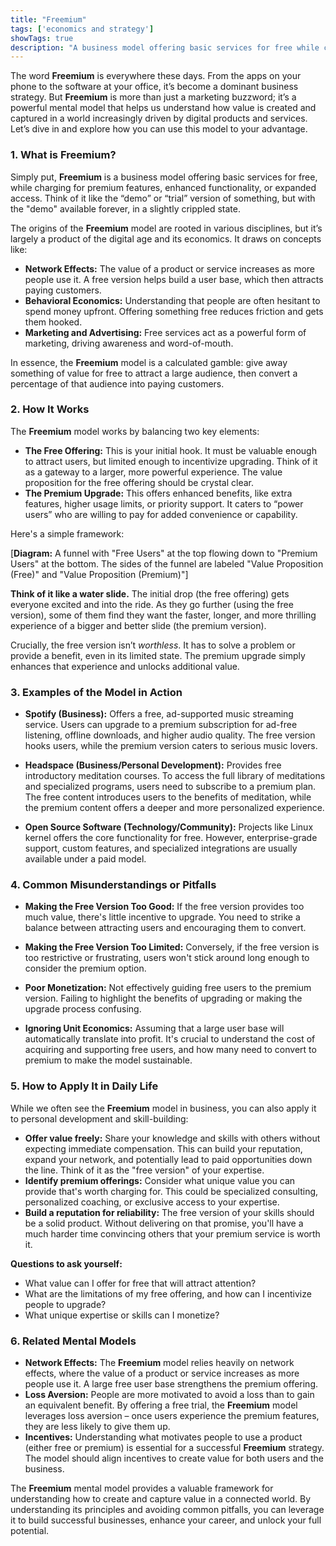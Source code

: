 ```yaml
---
title: "Freemium"
tags: ['economics and strategy']
showTags: true
description: "A business model offering basic services for free while charging for premium features, attracting a large user base while generating revenue from power users."
---
```



The word **Freemium** is everywhere these days. From the apps on your phone to the software at your office, it’s become a dominant business strategy. But **Freemium** is more than just a marketing buzzword; it’s a powerful mental model that helps us understand how value is created and captured in a world increasingly driven by digital products and services. Let’s dive in and explore how you can use this model to your advantage.

### 1. What is Freemium?

Simply put, **Freemium** is a business model offering basic services for free, while charging for premium features, enhanced functionality, or expanded access. Think of it like the “demo” or “trial” version of something, but with the "demo" available forever, in a slightly crippled state.

The origins of the **Freemium** model are rooted in various disciplines, but it’s largely a product of the digital age and its economics. It draws on concepts like:

*   **Network Effects:** The value of a product or service increases as more people use it. A free version helps build a user base, which then attracts paying customers.
*   **Behavioral Economics:** Understanding that people are often hesitant to spend money upfront. Offering something free reduces friction and gets them hooked.
*   **Marketing and Advertising:** Free services act as a powerful form of marketing, driving awareness and word-of-mouth.

In essence, the **Freemium** model is a calculated gamble: give away something of value for free to attract a large audience, then convert a percentage of that audience into paying customers.

### 2. How It Works

The **Freemium** model works by balancing two key elements:

*   **The Free Offering:** This is your initial hook. It must be valuable enough to attract users, but limited enough to incentivize upgrading. Think of it as a gateway to a larger, more powerful experience. The value proposition for the free offering should be crystal clear.
*   **The Premium Upgrade:** This offers enhanced benefits, like extra features, higher usage limits, or priority support. It caters to “power users” who are willing to pay for added convenience or capability.

Here's a simple framework:

[**Diagram:** A funnel with "Free Users" at the top flowing down to "Premium Users" at the bottom. The sides of the funnel are labeled "Value Proposition (Free)" and "Value Proposition (Premium)"]

**Think of it like a water slide.** The initial drop (the free offering) gets everyone excited and into the ride. As they go further (using the free version), some of them find they want the faster, longer, and more thrilling experience of a bigger and better slide (the premium version).

Crucially, the free version isn’t *worthless*. It has to solve a problem or provide a benefit, even in its limited state. The premium upgrade simply enhances that experience and unlocks additional value.

### 3. Examples of the Model in Action

*   **Spotify (Business):** Offers a free, ad-supported music streaming service. Users can upgrade to a premium subscription for ad-free listening, offline downloads, and higher audio quality. The free version hooks users, while the premium version caters to serious music lovers.

*   **Headspace (Business/Personal Development):** Provides free introductory meditation courses. To access the full library of meditations and specialized programs, users need to subscribe to a premium plan. The free content introduces users to the benefits of meditation, while the premium content offers a deeper and more personalized experience.

*   **Open Source Software (Technology/Community):** Projects like Linux kernel offers the core functionality for free. However, enterprise-grade support, custom features, and specialized integrations are usually available under a paid model.

### 4. Common Misunderstandings or Pitfalls

*   **Making the Free Version Too Good:** If the free version provides too much value, there's little incentive to upgrade. You need to strike a balance between attracting users and encouraging them to convert.

*   **Making the Free Version Too Limited:** Conversely, if the free version is too restrictive or frustrating, users won't stick around long enough to consider the premium option.

*   **Poor Monetization:** Not effectively guiding free users to the premium version. Failing to highlight the benefits of upgrading or making the upgrade process confusing.

*   **Ignoring Unit Economics:** Assuming that a large user base will automatically translate into profit. It's crucial to understand the cost of acquiring and supporting free users, and how many need to convert to premium to make the model sustainable.

### 5. How to Apply It in Daily Life

While we often see the **Freemium** model in business, you can also apply it to personal development and skill-building:

*   **Offer value freely:** Share your knowledge and skills with others without expecting immediate compensation. This can build your reputation, expand your network, and potentially lead to paid opportunities down the line. Think of it as the "free version" of your expertise.
*   **Identify premium offerings:** Consider what unique value you can provide that's worth charging for. This could be specialized consulting, personalized coaching, or exclusive access to your expertise.
*   **Build a reputation for reliability:** The free version of your skills should be a solid product. Without delivering on that promise, you'll have a much harder time convincing others that your premium service is worth it.

**Questions to ask yourself:**

*   What value can I offer for free that will attract attention?
*   What are the limitations of my free offering, and how can I incentivize people to upgrade?
*   What unique expertise or skills can I monetize?

### 6. Related Mental Models

*   **Network Effects:** The **Freemium** model relies heavily on network effects, where the value of a product or service increases as more people use it. A large free user base strengthens the premium offering.
*   **Loss Aversion:** People are more motivated to avoid a loss than to gain an equivalent benefit. By offering a free trial, the **Freemium** model leverages loss aversion – once users experience the premium features, they are less likely to give them up.
*   **Incentives:** Understanding what motivates people to use a product (either free or premium) is essential for a successful **Freemium** strategy. The model should align incentives to create value for both users and the business.

The **Freemium** mental model provides a valuable framework for understanding how to create and capture value in a connected world. By understanding its principles and avoiding common pitfalls, you can leverage it to build successful businesses, enhance your career, and unlock your full potential.

